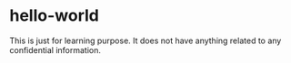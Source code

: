 # hello-world
This is just for learning purpose. It does not have anything related to any confidential information.
